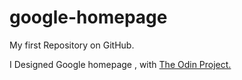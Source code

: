 google-homepage
===========

<p>My first Repository on GitHub. </p>
I Designed Google homepage , with <a href="http://www.theodinproject.com/web-development-101/html-css"> The Odin Project.




